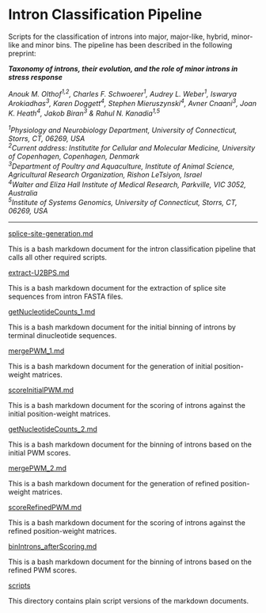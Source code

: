 # Intron Classification Pipeline

Scripts for the classification of introns into major, major-like, hybrid, minor-like and minor bins. The pipeline has been described in the following preprint:

***Taxonomy of introns, their evolution, and the role of minor introns in stress response***

*Anouk M. Olthof<sup>1,2</sup>, Charles F. Schwoerer<sup>1</sup>, Audrey L. Weber<sup>1</sup>, Iswarya Arokiadhas<sup>3</sup>, Karen Doggett<sup>4</sup>, Stephen Mieruszynski<sup>4</sup>, Avner Cnaani<sup>3</sup>, Joan K. Heath<sup>4</sup>, Jakob Biran<sup>3</sup> & Rahul N. Kanadia<sup>1,5</sup>*

*<sup>1</sup>Physiology and Neurobiology Department, University of Connecticut, Storrs, CT, 06269, USA*<br>*<sup>2</sup>Current address: Institutite for Cellular and Molecular Medicine, University of Copenhagen, Copenhagen, Denmark*<br>*<sup>3</sup>Department of Poultry and Aquaculture, Institute of Animal Science, Agricultural Research Organization, Rishon LeTsiyon, Israel*<br>*<sup>4</sup>Walter and Eliza Hall Institute of Medical Research, Parkville, VIC 3052, Australia*<br>*<sup>5</sup>Institute of Systems Genomics, University of Connecticut, Storrs, CT, 06269, USA*
___

[splice-site-generation.md](splice-site-generation.md)

This is a bash markdown document for the intron classification pipeline that calls all other required scripts.

[extract-U2BPS.md](extract-U2BPS.md)

This is a bash markdown document for the extraction of splice site sequences from intron FASTA files.

[getNucleotideCounts_1.md](getNucleotideCounts_1.md)

This is a bash markdown document for the initial binning of introns by terminal dinucleotide sequences.

[mergePWM_1.md](mergePWM_1.md)

This is a bash markdown document for the generation of initial position-weight matrices.

[scoreInitialPWM.md](scoreInitialPWM.md)

This is a bash markdown document for the scoring of introns against the initial position-weight matrices.

[getNucleotideCounts_2.md](getNucleotideCounts_2.md)

This is a bash markdown document for the binning of introns based on the initial PWM scores.

[mergePWM_2.md](mergePWM_2.md)

This is a bash markdown document for the generation of refined position-weight matrices.

[scoreRefinedPWM.md](scoreRefinedPWM.md)

This is a bash markdown document for the scoring of introns against the refined position-weight matrices.

[binIntrons_afterScoring.md](binIntrons_afterScoring.md)

This is a bash markdown document for the binning of introns based on the refined PWM scores.

[scripts](scripts)

This directory contains plain script versions of the markdown documents.	
